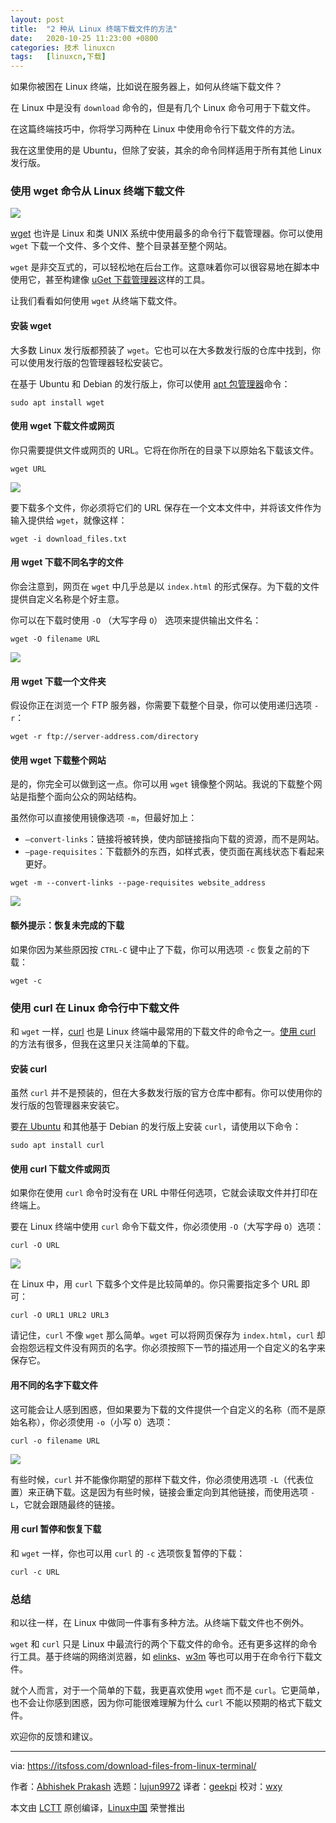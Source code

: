 ```yaml
---
layout: post
title:	"2 种从 Linux 终端下载文件的方法"
date:	2020-10-25 11:23:00 +0800 
categories:	技术 linuxcn 
tags:	[linuxcn,下载]
---
```



如果你被困在 Linux 终端，比如说在服务器上，如何从终端下载文件？


在 Linux 中是没有 `download` 命令的，但是有几个 Linux 命令可用于下载文件。


在这篇终端技巧中，你将学习两种在 Linux 中使用命令行下载文件的方法。


我在这里使用的是 Ubuntu，但除了安装，其余的命令同样适用于所有其他 Linux 发行版。


### 使用 wget 命令从 Linux 终端下载文件


![](/Asserts/Images/album/202010/25/112653xu2w2cc7ssp5yq6x.png)


[wget](https://www.gnu.org/software/wget/) 也许是 Linux 和类 UNIX 系统中使用最多的命令行下载管理器。你可以使用 `wget` 下载一个文件、多个文件、整个目录甚至整个网站。


`wget` 是非交互式的，可以轻松地在后台工作。这意味着你可以很容易地在脚本中使用它，甚至构建像 [uGet 下载管理器](https://itsfoss.com/install-latest-uget-ubuntu-linux-mint/)这样的工具。


让我们看看如何使用 `wget` 从终端下载文件。


#### 安装 wget


大多数 Linux 发行版都预装了 `wget`。它也可以在大多数发行版的仓库中找到，你可以使用发行版的包管理器轻松安装它。


在基于 Ubuntu 和 Debian 的发行版上，你可以使用 [apt 包管理器](https://itsfoss.com/apt-command-guide/)命令：



```
sudo apt install wget

```

#### 使用 wget 下载文件或网页


你只需要提供文件或网页的 URL。它将在你所在的目录下以原始名下载该文件。



```
wget URL

```

![](/Asserts/Images/album/202010/25/112659fxda0lthgcchug4p.png)


要下载多个文件，你必须将它们的 URL 保存在一个文本文件中，并将该文件作为输入提供给 `wget`，就像这样：



```
wget -i download_files.txt

```

#### 用 wget 下载不同名字的文件


你会注意到，网页在 `wget` 中几乎总是以 `index.html` 的形式保存。为下载的文件提供自定义名称是个好主意。


你可以在下载时使用 `-O` （大写字母 `O`） 选项来提供输出文件名：



```
wget -O filename URL

```

![](/Asserts/Images/album/202010/25/112414rvk25kjjk5cjy5by.png)


#### 用 wget 下载一个文件夹


假设你正在浏览一个 FTP 服务器，你需要下载整个目录，你可以使用递归选项 `-r`：



```
wget -r ftp://server-address.com/directory

```

#### 使用 wget 下载整个网站


是的，你完全可以做到这一点。你可以用 `wget` 镜像整个网站。我说的下载整个网站是指整个面向公众的网站结构。


虽然你可以直接使用镜像选项 `-m`，但最好加上：


* `–convert-links`：链接将被转换，使内部链接指向下载的资源，而不是网站。
* `–page-requisites`：下载额外的东西，如样式表，使页面在离线状态下看起来更好。



```
wget -m --convert-links --page-requisites website_address

```

![](/Asserts/Images/album/202010/25/112416h9jgg43t7hul7mt5.png)


#### 额外提示：恢复未完成的下载


如果你因为某些原因按 `CTRL-C` 键中止了下载，你可以用选项 `-c` 恢复之前的下载：



```
wget -c

```

### 使用 curl 在 Linux 命令行中下载文件


和 `wget` 一样，[curl](https://curl.haxx.se/) 也是 Linux 终端中最常用的下载文件的命令之一。[使用 curl](https://linuxhandbook.com/curl-command-examples/) 的方法有很多，但我在这里只关注简单的下载。


#### 安装 curl


虽然 `curl` 并不是预装的，但在大多数发行版的官方仓库中都有。你可以使用你的发行版的包管理器来安装它。


要[在 Ubuntu](https://itsfoss.com/install-curl-ubuntu/) 和其他基于 Debian 的发行版上安装 `curl`，请使用以下命令：



```
sudo apt install curl

```

#### 使用 curl 下载文件或网页


如果你在使用 `curl` 命令时没有在 URL 中带任何选项，它就会读取文件并打印在终端上。


要在 Linux 终端中使用 `curl` 命令下载文件，你必须使用 `-O`（大写字母 `O`）选项：



```
curl -O URL

```

![](/Asserts/Images/album/202010/25/112701arpm5ii5rpm3obrd.png)


在 Linux 中，用 `curl` 下载多个文件是比较简单的。你只需要指定多个 URL 即可：



```
curl -O URL1 URL2 URL3

```

请记住，`curl` 不像 `wget` 那么简单。`wget` 可以将网页保存为 `index.html`，`curl` 却会抱怨远程文件没有网页的名字。你必须按照下一节的描述用一个自定义的名字来保存它。


#### 用不同的名字下载文件


这可能会让人感到困惑，但如果要为下载的文件提供一个自定义的名称（而不是原始名称），你必须使用 `-o`（小写 `O`）选项：



```
curl -o filename URL

```

![](/Asserts/Images/album/202010/25/112422gsj0sws9scwsjr2v.png)


有些时候，`curl` 并不能像你期望的那样下载文件，你必须使用选项 `-L`（代表位置）来正确下载。这是因为有些时候，链接会重定向到其他链接，而使用选项 `-L`，它就会跟随最终的链接。


#### 用 curl 暂停和恢复下载


和 `wget` 一样，你也可以用 `curl` 的 `-c` 选项恢复暂停的下载：



```
curl -c URL

```

### 总结


和以往一样，在 Linux 中做同一件事有多种方法。从终端下载文件也不例外。


`wget` 和 `curl` 只是 Linux 中最流行的两个下载文件的命令。还有更多这样的命令行工具。基于终端的网络浏览器，如 [elinks](http://elinks.or.cz/)、[w3m](http://w3m.sourceforge.net/) 等也可以用于在命令行下载文件。


就个人而言，对于一个简单的下载，我更喜欢使用 `wget` 而不是 `curl`。它更简单，也不会让你感到困惑，因为你可能很难理解为什么 `curl` 不能以预期的格式下载文件。


欢迎你的反馈和建议。




---


via: <https://itsfoss.com/download-files-from-linux-terminal/>


作者：[Abhishek Prakash](https://itsfoss.com/author/abhishek/) 选题：[lujun9972](https://github.com/lujun9972) 译者：[geekpi](https://github.com/geekpi) 校对：[wxy](https://github.com/wxy)


本文由 [LCTT](https://github.com/LCTT/TranslateProject) 原创编译，[Linux中国](https://linux.cn/) 荣誉推出
